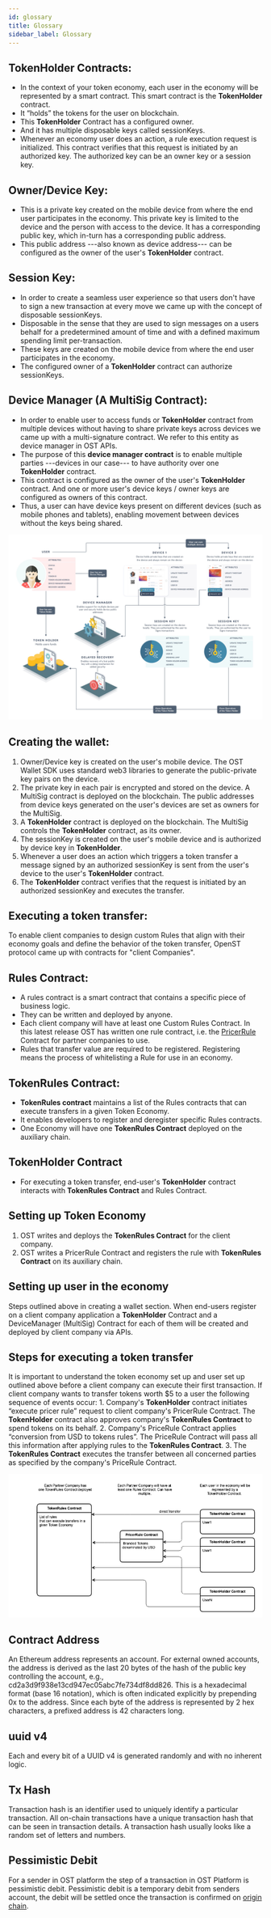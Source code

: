 ```yaml
---
id: glossary
title: Glossary
sidebar_label: Glossary
---
```



##  **TokenHolder** Contracts:
* In the context of your token economy, each user in the economy will be represented by a smart contract. This smart contract is the  **TokenHolder** contract.
* It “holds” the tokens for the user on blockchain. 
* This  **TokenHolder** Contract has a configured owner. 
* And it has multiple disposable keys called sessionKeys. 
* Whenever an economy user does an action, a rule execution request is initialized. This contract verifies that this request is initiated by an authorized key. The authorized key can be an owner key or a session key.

## Owner/Device Key:
* This is a private key created on the mobile device from where the end user participates in the economy. This private key is limited to the device and the person with access to the device. It has a corresponding public key, which in-turn has a corresponding public address.
* This public address ---also known as device address--- can be configured as the owner of the user's **TokenHolder** contract.

## Session Key:
* In order to create a seamless user experience so that users don't have to sign a new transaction at every move we came up with the concept of disposable sessionKeys.
* Disposable in the sense that they are used to sign messages on a users behalf for a predetermined amount of time and with a defined maximum spending limit per-transaction.
* These keys are created on the mobile device from where the end user participates in the economy. 
* The configured owner of a  **TokenHolder** contract can authorize sessionKeys.

## Device Manager (A MultiSig Contract):
* In order to enable user to access funds or  **TokenHolder** contract from multiple devices without having to share private keys across devices we came up with a multi-signature contract. We refer to this entity as device manager in OST APIs.
* The purpose of this **device manager contract** is to enable multiple parties ---devices in our case--- to have authority over one  **TokenHolder** contract.
* This contract is configured as the owner of the user's  **TokenHolder** contract. And one or more user's device keys / owner keys are configured as owners of this contract.
* Thus, a user can have device keys present on different devices (such as mobile phones and tablets), enabling movement between devices without the keys being shared. 

![entity-relationship](/platform/docs/assets/ERD_user_setup.jpg)


## Creating the wallet:
1. Owner/Device key is created on the user's mobile device. The OST Wallet SDK uses standard web3 libraries to generate the public-private key pairs on the device.
2. The private key in each pair is encrypted and stored on the device.
A MultiSig contract is deployed on the blockchain. The public addresses from device keys generated on the user's devices are set as owners for the MultiSig.
3. A  **TokenHolder** contract is deployed on the blockchain. The MultiSig controls the  **TokenHolder** contract, as its owner.
4. The sessionKey is created on the user's mobile device and is authorized by device key in **TokenHolder**.
5. Whenever a user does an action which triggers a token transfer a message signed by an authorized sessionKey is sent from the user's device to the user's  **TokenHolder** contract. 
6. The  **TokenHolder** contract verifies that the request is initiated by an authorized sessionKey and executes the transfer.


## Executing a token transfer: 
To enable client companies to design custom Rules that align with their economy goals and define the behavior of the token transfer, OpenST protocol came up with contracts for "client Companies".

## Rules Contract:
* A rules contract is a smart contract that contains a specific piece of business logic.
* They can be written and deployed by anyone.
* Each client company will have at least one Custom Rules Contract. In this latest release OST has written one rule contract, i.e. the [PricerRule](https://github.com/OpenSTFoundation/openst-contracts/blob/develop/contracts/rules/PricerRule.sol) Contract for partner companies to use.
* Rules that transfer value are required to be registered. Registering means the process of whitelisting a Rule for use in an economy. 


## TokenRules Contract:
* **TokenRules contract** maintains a list of the Rules contracts that can execute transfers in a given Token Economy.
* It enables developers to register and deregister specific Rules contracts.
* One Economy will have one **TokenRules Contract** deployed on the auxiliary chain.


## TokenHolder Contract
* For executing a token transfer, end-user's  **TokenHolder** contract interacts with **TokenRules Contract** and Rules Contract.

## Setting up Token Economy 
1. OST writes and deploys the **TokenRules Contract** for the client company.
2. OST writes a PricerRule Contract and registers the rule with **TokenRules Contract** on its auxiliary chain.

## Setting up user in the economy
Steps outlined above in creating a wallet section. When end-users register on a client company application a **TokenHolder** Contract and a DeviceManager (MultiSig) Contract for each of them will be created and deployed by client company via APIs.


## Steps for executing a token transfer
 It is important to understand the token economy set up and user set up outlined above before a client company can execute their first transaction. If client company wants to transfer tokens worth $5 to a user the following sequence of events occur:
	1. Company's  **TokenHolder** contract initiates “execute pricer rule” request to client company's  PricerRule Contract. The  **TokenHolder** contract also approves company's **TokenRules Contract** to spend tokens on its behalf.
	2.  Company's PriceRule Contract applies “conversion from USD to tokens rules”.   The PriceRule Contract will pass all this information after applying rules to the **TokenRules Contract**.
	3. The **TokenRules Contract** executes the transfer between all concerned parties as specified by the company's PriceRule Contract.


![openst-contracts](/platform/docs/assets/openst-contracts.png)

## Contract Address

An Ethereum address represents an account. For external owned accounts, the address is derived as the last 20 bytes of the hash of the public key controlling the account, e.g., cd2a3d9f938e13cd947ec05abc7fe734df8dd826. This is a hexadecimal format (base 16 notation), which is often indicated explicitly by prepending 0x to the address. Since each byte of the address is represented by 2 hex characters, a prefixed address is 42 characters long.

## uuid v4
Each and every bit of a UUID v4 is generated randomly and with no inherent logic.

## Tx Hash
Transaction hash is an identifier used to uniquely identify a particular transaction. All on-chain transactions have a unique transaction hash that can be seen in transaction details. A transaction hash usually looks like a random set of letters and numbers.

## Pessimistic Debit
For a sender in OST platform the step of a transaction in OST Platform is pessimistic debit. Pessimistic debit is a temporary debit from senders account, the debit will be settled once the transaction is confirmed on [origin chain](#origin-chain).





